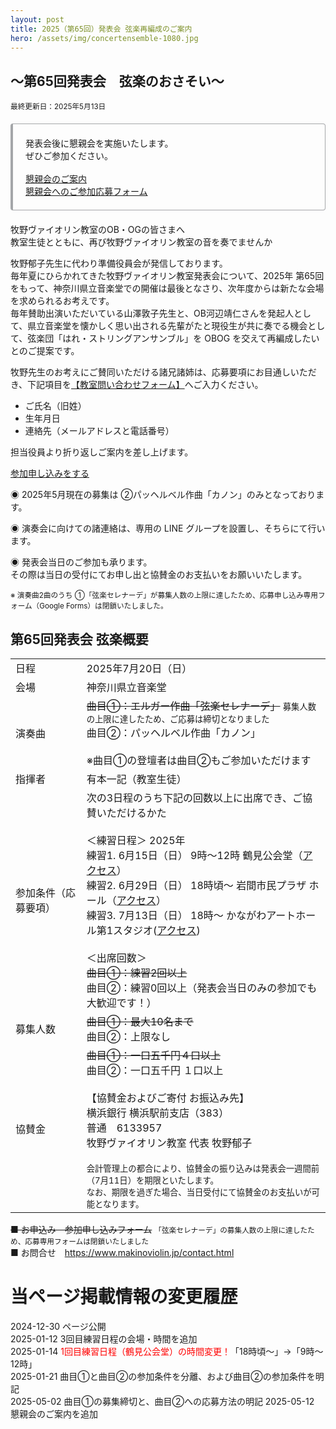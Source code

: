 ```yaml
---
layout: post
title: 2025（第65回）発表会 弦楽再編成のご案内
hero: /assets/img/concertensemble-1080.jpg
---
```


## ～第65回発表会　弦楽のおさそい～
<small>最終更新日：2025年5月13日</small>

<div style="padding: 1.25rem; margin-top: 1.25rem; margin-bottom: 1.25rem; border: 1px solid #a4a6a9; border-left-width: .25rem; border-radius: .25rem;">
  発表会後に懇親会を実施いたします。<br>
  ぜひご参加ください。<br><br>
  <a href="{{ site.baseurl }}/assets/img/2025concert-konshinkai.jpg">懇親会のご案内</a><br>
  <a href="https://forms.gle/2Lo1LS4odVfyGpF39" target="_blank">懇親会へのご参加応募フォーム</a>
</div>

牧野ヴァイオリン教室のOB・OGの皆さまへ<br>
教室生徒とともに、再び牧野ヴァイオリン教室の音を奏でませんか

牧野郁子先生に代わり準備役員会が発信しております。<br>
毎年夏にひらかれてきた牧野ヴァイオリン教室発表会について、2025年 第65回をもって、神奈川県立音楽堂での開催は最後となさり、次年度からは新たな会場を求められるお考えです。<br>
毎年賛助出演いただいている山澤敦子先生と、OB河辺靖仁さんを発起人として、県立音楽堂を懐かしく思い出される先輩がたと現役生が共に奏でる機会として、弦楽団「はれ・ストリングアンサンブル」を OBOG を交えて再編成したいとのご提案です。

牧野先生のお考えにご賛同いただける諸兄諸姉は、応募要項にお目通しいただき、下記項目を<a href="https://www.makinoviolin.jp/contact.html" target="_blank">【教室問い合わせフォーム】</a>へご入力ください。
<ul>
  <li>ご氏名（旧姓）</li>
  <li>生年月日</li>
  <li>連絡先（メールアドレスと電話番号）</li>
</ul>
担当役員より折り返しご案内を差し上げます。

<a type="button" class="btn btn-lg btn-block btn-primary mx-auto" style="width:15em;" href="https://www.makinoviolin.jp/contact.html"><i class="fa-regular fa-pen-to-square"></i>参加申し込みをする</a>

◉ 2025年5月現在の募集は ②パッヘルベル作曲「カノン」のみとなっております。

◉ 演奏会に向けての諸連絡は、専用の LINE グループを設置し、そちらにて行います。

◉ 発表会当日のご参加も承ります。<br>
その際は当日の受付にてお申し出と協賛金のお支払いをお願いいたします。

<small>※ 演奏曲2曲のうち ①「弦楽セレナーデ」が募集人数の上限に達したため、応募申し込み専用フォーム（Google Forms）は閉鎖いたしました。</small>

## 第65回発表会 弦楽概要

<table class="table table-dark table-striped table-responsive-md style-table">
  <tbody>
    <tr>
      <td>日程</td>
      <td>2025年7月20日（日）</td>
    </tr>
    <tr>
      <td>会場</td>
      <td>神奈川県立音楽堂</td>
    </tr>
    <tr>
      <td>演奏曲</td>
      <td>
        <del>曲目①：エルガー作曲「弦楽セレナーデ」</del> <small>募集人数の上限に達したため、ご応募は締切となりました</small><br>
        曲目②：パッヘルベル作曲「カノン」<br><br>
        ※曲目①の登壇者は曲目②もご参加いただけます</td>
    </tr>
    <tr>
      <td>指揮者</td>
      <td>有本一記（教室生徒）</td>
    </tr>
    <tr>
      <td>参加条件（応募要項）</td>
      <td>
        次の3日程のうち下記の回数以上に出席でき、ご協賛いただけるかた<br><br>
        ＜練習日程＞ 2025年<br>
        練習1. 6月15日（日） 9時～12時 鶴見公会堂（<a href="https://yokohama-tsurumikoukaido.jp/information/access/" target="_blank">アクセス</a>）<br>
        練習2. 6月29日（日） 18時頃～ 岩間市民プラザ ホール（<a href="https://www.iwamaplaza.jp/access.html" target="_blank">アクセス</a>）<br>
        練習3. 7月13日（日） 18時～ かながわアートホール第1スタジオ(<a href="https://www.kanagawa-arthall.jp/access/" target="_blank">アクセス</a>)<br><br>
        ＜出席回数＞<br>
        <del>曲目①：練習2回以上</del><br>
        曲目②：練習0回以上（発表会当日のみの参加でも大歓迎です！）
      </td>
    </tr>
    <tr>
      <td>募集人数</td>
      <td><del>曲目①：最大10名まで</del><br>曲目②：上限なし</td>
    </tr>
    <tr>
      <td>協賛金</td>
      <td>
        <del>曲目①：一口五千円４口以上</del>
        <br>曲目②：一口五千円 １口以上<br>
        <br>
        【協賛金およびご寄付 お振込み先】<br>
        横浜銀行 横浜駅前支店（383）<br>
        普通　6133957<br>
        牧野ヴァイオリン教室 代表 牧野郁子<br>
        <br>
        <small>会計管理上の都合により、協賛金の振り込みは発表会一週間前（7月11日）を期限といたします。<br>
        なお、期限を過ぎた場合、当日受付にて協賛金のお支払いが可能となります。</small>
      </td>
    </tr>
  </tbody>
</table>

<del>■ お申込み　参加申し込みフォーム</del> <small>「弦楽セレナーデ」の募集人数の上限に達したため、応募専用フォームは閉鎖いたしました</small><br>
■ お問合せ　<a href="https://www.makinoviolin.jp/contact.html" target="_blank">https://www.makinoviolin.jp/contact.html</a>

# 当ページ掲載情報の変更履歴
2024-12-30 ページ公開<br>
2025-01-12 3回目練習日程の会場・時間を追加<br>
2025-01-14 <span style="color: red;">1回目練習日程（鶴見公会堂）の時間変更！</span>「18時頃〜」→「9時～12時」<br>
2025-01-21 曲目①と曲目②の参加条件を分離、および曲目②の参加条件を明記<br>
2025-05-02 曲目①の募集締切と、曲目②への応募方法の明記
2025-05-12 懇親会のご案内を追加